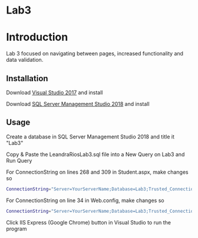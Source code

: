 # Lab3

# Introduction

Lab 3 focused on navigating between pages, increased functionality and data validation. 

## Installation

Download [Visual Studio 2017](https://visualstudio.microsoft.com/vs/older-downloads/) and install

Download [SQL Server Management Studio 2018](https://docs.microsoft.com/en-us/sql/ssms/download-sql-server-management-studio-ssms?view=sql-server-2017) and install

## Usage

Create a database in SQL Server Management Studio 2018 and title it "Lab3"

Copy & Paste the LeandraRiosLab3.sql file into a New Query on Lab3 and Run Query

For ConnectionString on lines 268 and 309 in Student.aspx, make changes so

```bash
ConnectionString="Server=YourServerName;Database=Lab3;Trusted_Connection=Yes;"
```
For ConnectionString on line 34 in Web.config, make changes so

```bash
ConnectionString="Server=YourServerName;Database=Lab3;Trusted_Connection=Yes;"
```

Click IIS Express (Google Chrome) button in Visual Studio to run the program




